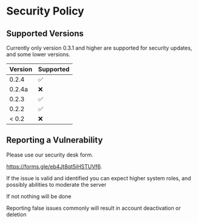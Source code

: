 # Security Policy

## Supported Versions

Currently only version 0.3.1 and higher are supported for security updates, and some lower versions.

| Version | Supported          |
| ------- | ------------------ |
| 0.2.4   | :white_check_mark: |
| 0.2.4a  | :x:                |
| 0.2.3   | :white_check_mark: |
| 0.2.2   | :white_check_mark: |
| < 0.2   | :x:                |

## Reporting a Vulnerability

Please use our security desk form.

https://forms.gle/eb4Jt8qt5iHSTUVf6.

If the issue is valid and identified you can expect higher system roles, and possibly abilities to moderate the server

If not nothing will be done

Reporting false issues commonly will result in account deactivation or deletion
